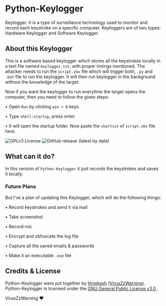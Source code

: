 # Python-Keylogger

Keylogger: It  is a type of surveillance technology used to monitor and record each keystroke on a specific computer.
Keyloggers are of two types: Hardware Keylogger and Software Keylogger.



## About this Keylogger
This is a software based keylogger which stores all the keystrokes locally in a text file named `keylogger.txt`, with proper timings mentioned.
The attacker needs to run the  `script.vbs` file which will trigger both, `.py` and `.bat` file to run the keylogger.
It will then run keylogger in the background without the knowledge of the target.

Now if you want the keylogger to run everytime the target opens the computer, then you need to follow the given steps:

• Open `Run` by clicking `win + R` keys.

• Type `shell:startup`, press enter

• It will open the startup folder. Now paste the `shortcut` of `script.vbs` file here.

![GPLv3 License](https://img.shields.io/badge/License-GPL%20v3-yellow.svg) 
![GitHub release (latest by date)](https://img.shields.io/github/v/release/VirusZzHkP/Python-Keylogger)


## What can it do?
In this version of `Python-Keylogger` it just records the keystrokes and saves it locally.

### Future Plans
But I've a plan of updating this Keylogger, which will do the following things:

• Record keystrokes and send it via mail

• Take screenshot

• Record mic

• Encrypt and obfuscate the log file

• Capture all the saved emails & passwords

• Make it an executable `.exe` file
## Credits & License

Python-Keylogger were put together by [Hrisikesh](https://twitter.com/hrisikesh_pal) [(VirusZzWarning)](https://github.com/VirusZzHkP). Python-Keylogger is licensed under the [GNU General Public License v3.0 ](LICENSE). 

VirusZzWarning ♥
